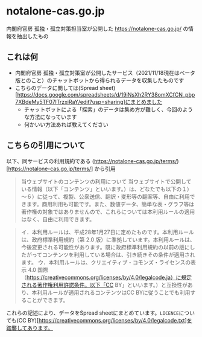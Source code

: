 
# notalone-cas.go.jp
内閣府官房 孤独・孤立対策担当室が公開した https://notalone-cas.go.jp/ の情報を抽出したもの

## これは何
- 内閣府官房 孤独・孤立対策室が公開したサービス（2021/11/18現在はベータ版とのこと）のチャットボットから得られるデータを収集したものです
- こちらのデータに関しては(Spread sheet)[https://docs.google.com/spreadsheets/d/19iNsXh2RY38omXCfCN_pbp7XBdeMy5TF07lTrzxiRaY/edit?usp=sharing]にまとめました
	- チャットボットによる「探索」のデータは集め方が難しく、今回のような方法になっています
	- 何かいい方法あれば教えてください

## こちらの引用について
以下、同サービスの利用規約である (https://notalone-cas.go.jp/terms/)[https://notalone-cas.go.jp/terms/] から引用

> 当ウェブサイトのコンテンツの利用について
> 当ウェブサイトで公開している情報（以下「コンテンツ」といいます。）は、どなたでも以下の１）～６）に従って、複製、公衆送信、翻訳・変形等の翻案等、自由に利用できます。商用利用も可能です。また、数値データ、簡単な表・グラフ等は著作権の対象ではありませんので、これらについては本利用ルールの適用はなく、自由に利用できます。

> イ．本利用ルールは、平成28年1月27日に定めたものです。本利用ルールは、政府標準利用規約（第 2.0 版）に準拠しています。本利用ルールは、今後変更される可能性があります。既に政府標準利用規約の以前の版にしたがってコンテンツを利用している場合は、引き続きその条件が適用されます。
> ウ．本利用ルールは、クリエイティブ・コモンズ・ライセンスの表示 4.0 国際（https://creativecommons.org/licenses/by/4.0/legalcode.ja）に規定される著作権利用許諾条件。以下「CC BY」といいます。）と互換性があり、本利用ルールが適用されるコンテンツはCC BYに従うことでも利用することができます。

これらの記述により、データをSpread sheetにまとめています。`LICENCE`についても(CC BY)[https://creativecommons.org/licenses/by/4.0/legalcode.txt]を踏襲してあります。
